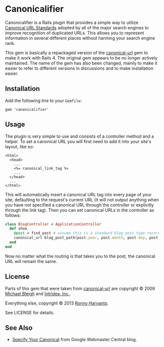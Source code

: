 # Canonicalifier

Canonicalifier is a Rails plugin that provides a simple way to utilize
[Canonical URL Standards][1] adopted by all of the major search engines to
improve recognition of duplicated URLs. This allows you to represent
information in several different places without harming your search engine
rank.

This gem is basically a repackaged version of the [canonical-url][2] gem to
make it work with Rails 4. The original gem appears to be no longer actively
maintained. The name of the gem has also been changed, mainly to make it
easier to refer to different versions in discussions and to make installation
easier.

## Installation

Add the following line to your `Gemfile`:

```
gem 'canonicalifier'
```


## Usage

The plugin is very simple to use and consists of a controller method and a
helper. To set a canonical URL you will first need to add it into your site's
layout, like so:

```erb
<html>
  <head>
    ...
    <%= canonical_link_tag %>
    ...
  </head>
  ...
</html>
```

This will automatically insert a canonical URL tag into every page of your
site, defaulting to the request's current URL (it will not output anything
when you have not specified a canonical URL through the controller or
explicitly through the link tag). Then you can set canonical URLs in the
controller as follows:

```ruby
class BlogController < ApplicationController
  def show
    @post = find_post # assume this is a standard blog post type record
    canonical_url blog_post_path(post.year, post.month, post.day, post.slug)
  end
end
```

Now no matter what the routing is that takes you to the post, the canonical
URL will remain the same.

## License

Parts of this gem that were taken from [canonical-url][2] are copyright © 2009
[Michael Bleigh](http://www.mbleigh.com/) and
[Intridea, Inc.](http://www.intridea.com/).

Everything else, copyright © 2013 [Ronny Haryanto](https://github.com/ronny).

See LICENSE for details.


## See Also

- [Specify Your Canonical][3] from Google Webmaster Central blog.

[1]: http://www.seomoz.org/blog/canonical-url-tag-the-most-important-advancement-in-seo-practices-since-sitemaps
[2]: https://github.com/mbleigh/canonical-url
[3]: http://googlewebmastercentral.blogspot.com.au/2009/02/specify-your-canonical.html
